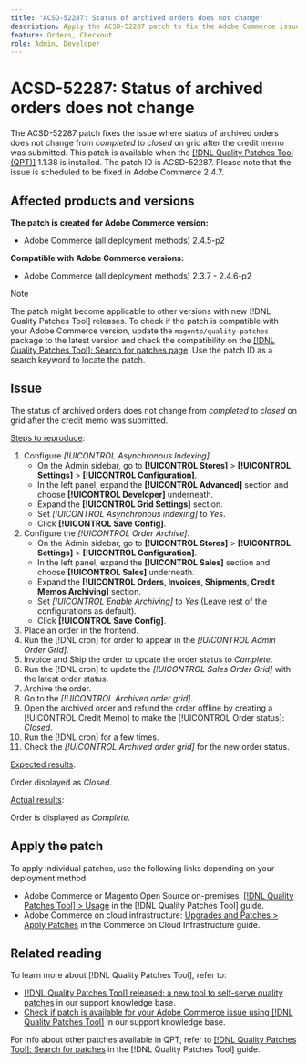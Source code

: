 ```yaml
---
title: "ACSD-52287: Status of archived orders does not change"
description: Apply the ACSD-52287 patch to fix the Adobe Commerce issue where the status of archived orders does not change from *completed* to *closed* on grid after the credit memo was submitted.
feature: Orders, Checkout
role: Admin, Developer
---
```

# ACSD-52287: Status of archived orders does not change

The ACSD-52287 patch fixes the issue where status of archived orders does not change from *completed* to *closed* on grid after the credit memo was submitted. This patch is available when the [[!DNL Quality Patches Tool (QPT)]](/help/announcements/adobe-commerce-announcements/magento-quality-patches-released-new-tool-to-self-serve-quality-patches.md) 1.1.38 is installed. The patch ID is ACSD-52287. Please note that the issue is scheduled to be fixed in Adobe Commerce 2.4.7.

## Affected products and versions

**The patch is created for Adobe Commerce version:**

* Adobe Commerce (all deployment methods) 2.4.5-p2

**Compatible with Adobe Commerce versions:**

* Adobe Commerce (all deployment methods) 2.3.7 - 2.4.6-p2

>[!NOTE]
>
>The patch might become applicable to other versions with new [!DNL Quality Patches Tool] releases. To check if the patch is compatible with your Adobe Commerce version, update the `magento/quality-patches` package to the latest version and check the compatibility on the [[!DNL Quality Patches Tool]: Search for patches page](https://experienceleague.adobe.com/tools/commerce-quality-patches/index.html). Use the patch ID as a search keyword to locate the patch.

## Issue

The status of archived orders does not change from *completed* to *closed* on grid after the credit memo was submitted.

<u>Steps to reproduce</u>:

1. Configure *[!UICONTROL Asynchronous Indexing]*.
   * On the Admin sidebar, go to **[!UICONTROL Stores]** > **[!UICONTROL Settings]** > **[!UICONTROL Configuration]**.
   * In the left panel, expand the **[!UICONTROL Advanced]** section and choose **[!UICONTROL Developer]** underneath.
   * Expand the **[!UICONTROL Grid Settings]** section.
   * Set *[!UICONTROL Asynchronous indexing]* to *Yes*.
   * Click **[!UICONTROL Save Config]**.
1. Configure the *[!UICONTROL Order Archive]*.
   * On the Admin sidebar, go to **[!UICONTROL Stores]** > **[!UICONTROL Settings]** > **[!UICONTROL Configuration]**.
   * In the left panel, expand the **[!UICONTROL Sales]** section and choose **[!UICONTROL Sales]** underneath.
   * Expand the **[!UICONTROL Orders, Invoices, Shipments, Credit Memos Archiving]** section.
   * Set *[!UICONTROL Enable Archiving]* to *Yes* (Leave rest of the configurations as default).
   * Click **[!UICONTROL Save Config]**.
1. Place an order in the frontend.
1. Run the [!DNL cron]  for order to appear in the *[!UICONTROL Admin Order Grid]*.
1. Invoice and Ship the order to update the order status to *Complete*.
1. Run the [!DNL cron]  to update the *[!UICONTROL Sales Order Grid]* with the latest order status.
1. Archive the order.
1. Go to the *[!UICONTROL Archived order grid]*.
1. Open the archived order and refund the order offline by creating a [!UICONTROL Credit Memo] to make the [!UICONTROL Order status]: *Closed*.
1. Run the [!DNL cron] for a few times.
1. Check the *[!UICONTROL Archived order grid]* for the new order status.

<u>Expected results</u>:

Order displayed as *Closed*.
    
<u>Actual results</u>:

Order is displayed as *Complete*.

## Apply the patch

To apply individual patches, use the following links depending on your deployment method:

* Adobe Commerce or Magento Open Source on-premises: [[!DNL Quality Patches Tool] > Usage](https://experienceleague.adobe.com/docs/commerce-operations/tools/quality-patches-tool/usage.html) in the [!DNL Quality Patches Tool] guide.
* Adobe Commerce on cloud infrastructure: [Upgrades and Patches > Apply Patches](https://experienceleague.adobe.com/docs/commerce-cloud-service/user-guide/develop/upgrade/apply-patches.html) in the Commerce on Cloud Infrastructure guide.

## Related reading

To learn more about [!DNL Quality Patches Tool], refer to:

* [[!DNL Quality Patches Tool] released: a new tool to self-serve quality patches](/help/announcements/adobe-commerce-announcements/magento-quality-patches-released-new-tool-to-self-serve-quality-patches.md) in our support knowledge base.
* [Check if patch is available for your Adobe Commerce issue using [!DNL Quality Patches Tool]](/help/support-tools/patches-available-in-qpt-tool/check-patch-for-magento-issue-with-magento-quality-patches.md) in our support knowledge base.

For info about other patches available in QPT, refer to [[!DNL Quality Patches Tool]: Search for patches](https://experienceleague.adobe.com/tools/commerce-quality-patches/index.html) in the [!DNL Quality Patches Tool] guide.